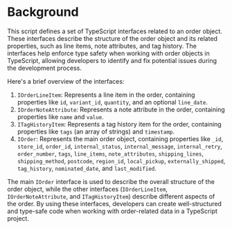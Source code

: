 # Background

This script defines a set of TypeScript interfaces related to an order object. These interfaces describe the structure of the order object and its related properties, such as line items, note attributes, and tag history. The interfaces help enforce type safety when working with order objects in TypeScript, allowing developers to identify and fix potential issues during the development process.

Here's a brief overview of the interfaces:

1.  `IOrderLineItem`: Represents a line item in the order, containing properties like `id`, `variant_id`, `quantity`, and an optional `line_date`.
2.  `IOrderNoteAttribute`: Represents a note attribute in the order, containing properties like `name` and `value`.
3.  `ITagHistoryItem`: Represents a tag history item for the order, containing properties like `tags` (an array of strings) and `timestamp`.
4.  `IOrder`: Represents the main order object, containing properties like `_id`, `store_id`, `order_id`, `internal_status`, `internal_message`, `internal_retry`, `order_number`, `tags`, `line_items`, `note_attributes`, `shipping_lines`, `shipping_method`, `postcode`, `region_id`, `local_pickup`, `externally_shipped`, `tag_history`, `nominated_date`, and `last_modified`.

The main `IOrder` interface is used to describe the overall structure of the order object, while the other interfaces (`IOrderLineItem`, `IOrderNoteAttribute`, and `ITagHistoryItem`) describe different aspects of the order. By using these interfaces, developers can create well-structured and type-safe code when working with order-related data in a TypeScript project.